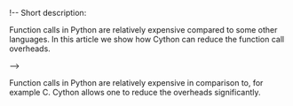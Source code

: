 <!-- Title: Avoiding function call overheads -->

!-- Short description:

Function calls in Python are relatively expensive compared to some other
languages. In this article we show how Cython can reduce the function call
overheads.

-->

Function calls in Python are relatively expensive in comparison to, for example
C. Cython allows one to reduce the overheads significantly.

